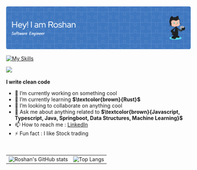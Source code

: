 ![Header](./github-header-image.png)

[![My Skills](https://skillicons.dev/icons?i=java,javascript,typescript,spring,rust,react,html,css&theme=light)](https://skillicons.dev)

![](https://komarev.com/ghpvc/?username=GuptaRoshan&color=green)

**I write clean code**

- 🔭 I’m currently working on something cool
- 🌱 I’m currently learning  **$\textcolor{brown}{Rust}$** 
- 👯 I’m looking to collaborate on anything cool
- 💬 Ask me about anything related to **$\textcolor{brown}{Javascript, Typescript, Java, Springboot, Data Structures, Machine Learning}$**
- 📫 How to reach me : [LinkedIn](https://www.linkedin.com/in/roshngupta)
- ⚡ Fun fact : I like Stock trading

</br>
  <table>
    <tr>
      <td><img src="https://github-readme-stats.vercel.app/api?username=GuptaRoshan&show_icons=true&bg_color=#FFFFFF" alt="Roshan's GitHub stats"></td>
      <td><img src="https://github-readme-stats.vercel.app/api/top-langs/?username=GuptaRoshan&layout=compact&bg_color=#FFFFFF" alt="Top Langs"></td>
    </tr>
  </table>
</br>

<!-- [![GitHub Streak](https://streak-stats.demolab.com/?user=GuptaRoshan&theme=default)](https://git.io/streak-stats) -->

